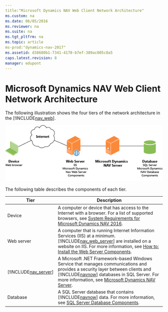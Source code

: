 ```yaml
---
title:"Microsoft Dynamics NAV Web Client Network Architecture"
ms.custom: na
ms.date: 06/05/2016
ms.reviewer: na
ms.suite: na
ms.tgt_pltfrm: na
ms.topic: article
ms-prod:"dynamics-nav-2017"
ms.assetid: d38680b1-7341-4170-b7ef-389ac005c8a5
caps.latest.revision: 8
manager: edupont
---
```

# Microsoft Dynamics NAV Web Client Network Architecture
The following illustration shows the four tiers of the network architecture in the [!INCLUDE[nav_web](includes/nav_web_md.md)].  
  
 ![NAV Web Client network architecture](media/NAV_WebClient_Network_Architecture.png "NAV\_WebClient\_Network\_Architecture")  
  
 The following table describes the components of each tier.  
  
|Tier|Description|  
|----------|-----------------|  
|Device|A computer or device that has access to the Internet with a browser. For a list of supported browsers, see [System Requirements for Microsoft Dynamics NAV 2016](System-Requirements-for-Microsoft-Dynamics-NAV-2016.md).|  
|Web server|A computer that is running Internet Information Services \(IIS\) at a minimum. [!INCLUDE[nav_web_server](includes/nav_web_server_md.md)] are installed on a website on IIS. For more information, see [How to: Install the Web Server Components](../Topic/How%20to:%20Install%20the%20Web%20Server%20Components.md).|  
|[!INCLUDE[nav_server](includes/nav_server_md.md)]|A Microsoft .NET Framework–based Windows Service that manages communications and provides a security layer between clients and [!INCLUDE[navnow](includes/navnow_md.md)] databases in SQL Server. For more information, see [Microsoft Dynamics NAV Server](Microsoft-Dynamics-NAV-Server.md).|  
|Database|A SQL Server database that contains [!INCLUDE[navnow](includes/navnow_md.md)] data. For more information, see [SQL Server Database Components](SQL-Server-Database-Components.md).|